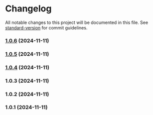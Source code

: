 # Changelog

All notable changes to this project will be documented in this file. See [standard-version](https://github.com/conventional-changelog/standard-version) for commit guidelines.

### [1.0.6](https://github.com/USEPA/layer-nuxt-epa-header/compare/v1.0.5...v1.0.6) (2024-11-11)

### [1.0.5](https://github.com/USEPA/layer-nuxt-epa-header/compare/v1.0.4...v1.0.5) (2024-11-11)

### [1.0.4](https://github.com/USEPA/layer-nuxt-epa-header/compare/v1.0.3...v1.0.4) (2024-11-11)

### 1.0.3 (2024-11-11)

### 1.0.2 (2024-11-11)

### 1.0.1 (2024-11-11)
